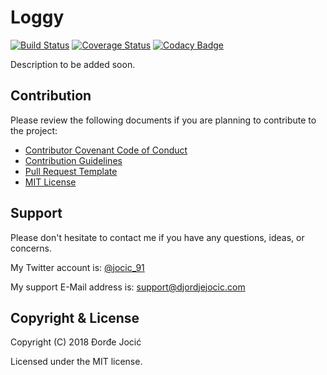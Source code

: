 # Loggy

[![Build Status](https://travis-ci.org/jocic/BASH.Loggy.svg?branch=master)](https://travis-ci.org/jocic/BASH.Loggy) [![Coverage Status](https://coveralls.io/repos/github/jocic/BASH.Loggy/badge.svg?branch=master)](https://coveralls.io/github/jocic/BASH.Loggy?branch=master) [![Codacy Badge](https://api.codacy.com/project/badge/Grade/3b9ab2b0a8ea495282b99e00d47cb189)](https://www.codacy.com/app/jocic/BASH.Loggy?utm_source=github.com&amp;utm_medium=referral&amp;utm_content=jocic/BASH.Loggy&amp;utm_campaign=Badge_Grade)

Description to be added soon.

## Contribution

Please review the following documents if you are planning to contribute to the project:

*   [Contributor Covenant Code of Conduct](code-of-conduct.md)
*   [Contribution Guidelines](contributing.md)
*   [Pull Request Template](pull-request-template.md)
*   [MIT License](license.md)

## Support

Please don't hesitate to contact me if you have any questions, ideas, or concerns.

My Twitter account is: [@jocic_91](https://www.twitter.com/jocic_91)

My support E-Mail address is: [support@djordjejocic.com](mailto:support@djordjejocic.com)

## Copyright & License

Copyright (C) 2018 Đorđe Jocić

Licensed under the MIT license.